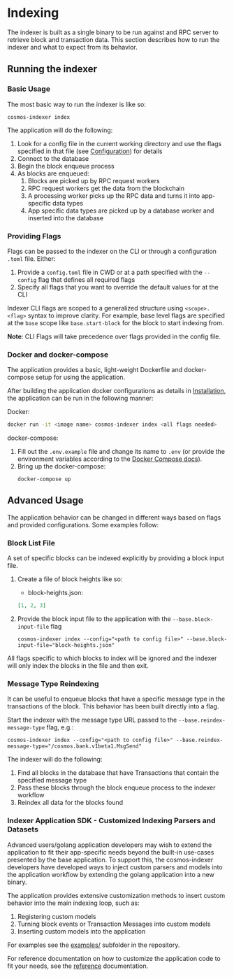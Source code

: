 # Indexing

The indexer is built as a single binary to be run against and RPC server to retrieve block and transaction data. This section describes how to run the indexer and what to expect from its behavior.

## Running the indexer

### Basic Usage

The most basic way to run the indexer is like so:

`cosmos-indexer index`

The application will do the following:

1. Look for a config file in the current working directory and use the flags specified in that file (see [Configuration](./configuration.md)) for details
2. Connect to the database
3. Begin the block enqueue process
4. As blocks are enqueued:
   1. Blocks are picked up by RPC request workers
   2. RPC request workers get the data from the blockchain
   3. A processing worker picks up the RPC data and turns it into app-specific data types
   4. App specific data types are picked up by a database worker and inserted into the database

### Providing Flags

Flags can be passed to the indexer on the CLI or through a configuration `.toml` file. Either:

1. Provide a `config.toml` file in CWD or at a path specified with the `--config` flag that defines all required flags
2. Specify all flags that you want to override the default values for at the CLI

Indexer CLI flags are scoped to a generalized structure using `<scope>.<flag>` syntax to improve clarity. For example, base level flags are specified at the `base` scope like `base.start-block` for the block to start indexing from.

**Note**: CLI Flags will take precedence over flags provided in the config file.

### Docker and docker-compose

The application provides a basic, light-weight Dockerfile and docker-compose setup for using the application.

After building the application docker configurations as details in [Installation](./installation.md), the application can be run in the following manner:

Docker:

```bash
docker run -it <image name> cosmos-indexer index <all flags needed>
```

docker-compose:

1. Fill out the `.env.example` file and change its name to `.env` (or provide the environment variables according to the [Docker Compose docs](https://docs.docker.com/compose/environment-variables/set-environment-variables/#use-the-environment-attribute)).
2. Bring up the docker-compose:
   ```
   docker-compose up
   ```

## Advanced Usage

The application behavior can be changed in different ways based on flags and provided configurations. Some examples follow:

### Block List File

A set of specific blocks can be indexed explicitly by providing a block input file.

1. Create a file of block heights like so:

   - block-heights.json:

   ```json
   [1, 2, 3]
   ```

2. Provide the block input file to the application with the `--base.block-input-file` flag
   ```
   cosmos-indexer index --config="<path to config file>" --base.block-input-file="block-heights.json"
   ```

All flags specific to which blocks to index will be ignored and the indexer will only index the blocks in the file and then exit.

### Message Type Reindexing

It can be useful to enqueue blocks that have a specific message type in the transactions of the block. This behavior has been built directly into a flag.

Start the indexer with the message type URL passed to the `--base.reindex-message-type` flag, e.g.:

```
cosmos-indexer index --config="<path to config file>" --base.reindex-message-type="/cosmos.bank.v1beta1.MsgSend"
```

The indexer will do the following:

1. Find all blocks in the database that have Transactions that contain the specified message type
2. Pass these blocks through the block enqueue process to the indexer workflow
3. Reindex all data for the blocks found

### Indexer Application SDK - Customized Indexing Parsers and Datasets

Advanced users/golang application developers may wish to extend the application to fit their app-specific needs beyond the built-in use-cases presented by the base application. To support this, the cosmos-indexer developers have developed ways to inject custom parsers and models into the application workflow by extending the golang application into a new binary.

The application provides extensive customization methods to insert custom behavior into the main indexing loop, such as:

1. Registering custom models
2. Turning block events or Transaction Messages into custom models
3. Inserting custom models into the application

For examples see the [examples/](https://github.com/scalarorg/xchains-indexer/tree/main/examples) subfolder in the repository.

For reference documentation on how to customize the application code to fit your needs, see the [reference](../reference/README.md) documentation.
